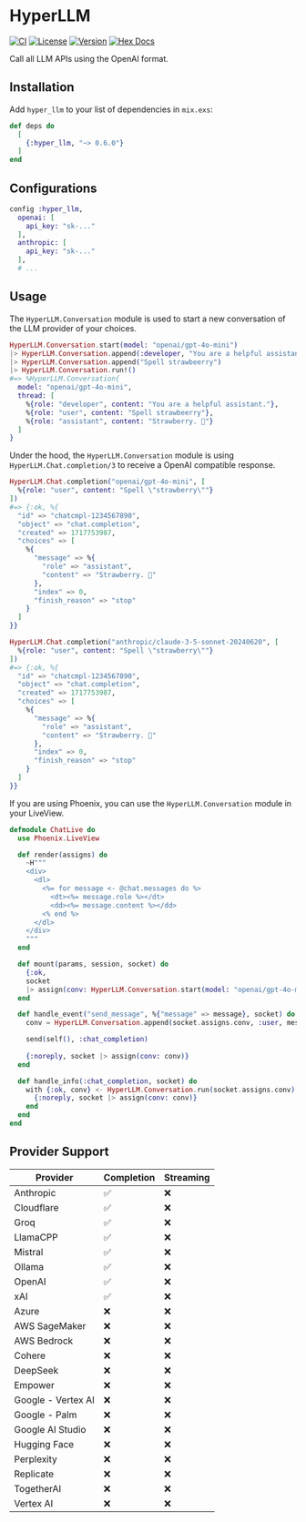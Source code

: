 # HyperLLM

[![CI](https://github.com/cgarvis/hyper_llm/actions/workflows/elixir.yml/badge.svg)](https://github.com/cgarvis/hyper_llm/actions/workflows/elixir.yml)
[![License](https://img.shields.io/hexpm/l/hyper_llm.svg)](https://github.com/cgarvis/hyper_llm/blob/main/LICENSE.md)
[![Version](https://img.shields.io/hexpm/v/hyper_llm.svg)](https://hex.pm/packages/hyper_llm)
[![Hex Docs](https://img.shields.io/badge/documentation-gray.svg)](https://hexdocs.pm/hyper_llm)

Call all LLM APIs using the OpenAI format.

## Installation

Add `hyper_llm` to your list of dependencies in `mix.exs`:

```elixir
def deps do
  [
    {:hyper_llm, "~> 0.6.0"}
  ]
end
```

## Configurations

```elixir
config :hyper_llm,
  openai: [
    api_key: "sk-..."
  ],
  anthropic: [
    api_key: "sk-..."
  ],
  # ...
```

## Usage

The `HyperLLM.Conversation` module is used to start a new conversation of the LLM provider of your choices.

```elixir
HyperLLM.Conversation.start(model: "openai/gpt-4o-mini")
|> HyperLLM.Conversation.append(:developer, "You are a helpful assistant.")
|> HyperLLM.Conversation.append("Spell strawbeerry")
|> HyperLLM.Conversation.run!()
#=> %HyperLLM.Conversation{
  model: "openai/gpt-4o-mini",
  thread: [
    %{role: "developer", content: "You are a helpful assistant."},
    %{role: "user", content: "Spell strawbeerry"},
    %{role: "assistant", content: "Strawberry. 🍓"}
  ]
}
```

Under the hood, the `HyperLLM.Conversation` module is using `HyperLLM.Chat.completion/3` to receive a OpenAI compatible response.

```elixir
HyperLLM.Chat.completion("openai/gpt-4o-mini", [
  %{role: "user", content: "Spell \"strawberry\""}
])
#=> {:ok, %{
  "id" => "chatcmpl-1234567890",
  "object" => "chat.completion",
  "created" => 1717753987,
  "choices" => [
    %{
      "message" => %{
        "role" => "assistant",
        "content" => "Strawberry. 🍓"
      },
      "index" => 0,
      "finish_reason" => "stop"
    }
  ]
}}
```

```elixir
HyperLLM.Chat.completion("anthropic/claude-3-5-sonnet-20240620", [
  %{role: "user", content: "Spell \"strawberry\""}
])
#=> {:ok, %{
  "id" => "chatcmpl-1234567890",
  "object" => "chat.completion",
  "created" => 1717753987,
  "choices" => [
    %{
      "message" => %{
        "role" => "assistant",
        "content" => "Strawberry. 🍓"
      },
      "index" => 0,
      "finish_reason" => "stop"
    }
  ]
}}
```

If you are using Phoenix, you can use the `HyperLLM.Conversation` module in your LiveView.

```elixir
defmodule ChatLive do
  use Phoenix.LiveView

  def render(assigns) do
    ~H"""
    <div>
      <dl>
        <%= for message <- @chat.messages do %>
          <dt><%= message.role %></dt>
          <dd><%= message.content %></dd>
        <% end %>
      </dl>
    </div>
    """
  end

  def mount(params, session, socket) do
    {:ok,
    socket
    |> assign(conv: HyperLLM.Conversation.start(model: "openai/gpt-4o-mini"))}
  end

  def handle_event("send_message", %{"message" => message}, socket) do
    conv = HyperLLM.Conversation.append(socket.assigns.conv, :user, message)

    send(self(), :chat_completion)
    
    {:noreply, socket |> assign(conv: conv)}
  end

  def handle_info(:chat_completion, socket) do
    with {:ok, conv} <- HyperLLM.Conversation.run(socket.assigns.conv) do
      {:noreply, socket |> assign(conv: conv)}
    end
  end
end
```

## Provider Support

| Provider           | Completion | Streaming | 
| ------------------ | ---------- | --------- |
| Anthropic          | ✅         | ❌        |
| Cloudflare         | ✅         | ❌        |
| Groq               | ✅         | ❌        |
| LlamaCPP           | ✅         | ❌        |
| Mistral            | ✅         | ❌        |
| Ollama             | ✅         | ❌        |
| OpenAI             | ✅         | ❌        |
| xAI                | ✅         | ❌        |
| Azure              | ❌         | ❌        |
| AWS SageMaker      | ❌         | ❌        |
| AWS Bedrock        | ❌         | ❌        |
| Cohere             | ❌         | ❌        |
| DeepSeek           | ❌         | ❌        |
| Empower            | ❌         | ❌        |
| Google - Vertex AI | ❌         | ❌        |
| Google - Palm      | ❌         | ❌        |
| Google AI Studio   | ❌         | ❌        |
| Hugging Face       | ❌         | ❌        |
| Perplexity         | ❌         | ❌        |
| Replicate          | ❌         | ❌        |
| TogetherAI         | ❌         | ❌        |
| Vertex AI          | ❌         | ❌        |
